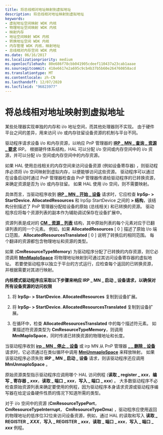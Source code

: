 ```yaml
---
title: 将总线相对地址映射到虚拟地址
description: 将总线相对地址映射到虚拟地址
keywords:
- 虚拟地址空间映射 WDK 内核
- 物理地址空间映射 WDK 内核
- 映射内存
- 地址空间映射 WDK 内核
- 转换地址空间 WDK 内核
- 内存管理 WDK 内核，映射地址
- 总线相对内存空间 WDK 内核
ms.date: 06/16/2017
ms.localizationpriority: medium
ms.openlocfilehash: 80e686f78cbb041905cdeef110437a23cab1aaae
ms.sourcegitcommit: 418e6617e2a695c9cb4b37b5b60e264760858acd
ms.translationtype: MT
ms.contentlocale: zh-CN
ms.lasthandoff: 12/07/2020
ms.locfileid: "96823977"
---
```

# <a name="mapping-bus-relative-addresses-to-virtual-addresses"></a>将总线相对地址映射到虚拟地址





某些处理器实现单独的内存和 i/o 地址空间，而其他处理器则不实现。 由于硬件平台之间的差异，用来访问 i/o 或内存驻留设备资源的机制与平台不同。

驱动程序请求设备 i/o 和内存资源，以响应 PnP 管理器的 [**IRP \_ MN \_ 查询 \_ 资源 \_ 要求**](./irp-mn-query-resource-requirements.md) IRP。 根据硬件体系结构，HAL 可以分配 i/o 空间或内存空间中的 i/o 资源，并可以分配 i/o 空间或内存空间中的内存资源。

如果 HAL 使用总线相关的内存空间来访问设备资源 (例如设备寄存器) ，则驱动程序必须将 i/o 空间映射到虚拟内存，以便能够访问这些资源。 驱动程序可以通过在设备启动时通过 PnP 管理器检查由 PnP 管理器传递给驱动程序的已转换资源，来确定资源是否为 i/o 或内存驻留。 如果 HAL 使用 i/o 空间，则不需要映射。

具体而言，当驱动程序收到 [**IRP \_ MN \_ 开始 \_ 设备**](./irp-mn-start-device.md) 请求时，它应检查 **IrpSp- &gt; StartDevice. AllocatedResources** 和 IrpSp StartDevice 之间的 **&gt; 结构**，该结构分别描述了 PnP 管理器分配给设备的原始 (总线相关) 和已转换的资源。 驱动程序应将每个资源列表的副本作为辅助调试保存在设备扩展中。

资源列表是成对的 [**CM \_ 资源 \_ 列表**](/windows-hardware/drivers/ddi/wdm/ns-wdm-_cm_resource_list) 结构，其中原始列表的每个元素对应于已翻译列表的同一个元素。 例如，如果 **AllocatedResources** \[ 0 \] 描述了原始 I/o 端口范围， **AllocatedResourcesTranslated** \[ 0 \] 说明了转换后的相同范围。 每个翻译的资源都包含物理地址和资源的类型。

如果 (**CmResourceTypeMemory**) 为驱动程序分配了已转换的内存资源，则它必须调用 [**MmMapIoSpace**](/windows-hardware/drivers/ddi/wdm/nf-wdm-mmmapiospace) 将物理地址映射到可通过其访问设备寄存器的虚拟地址。 若要使驱动程序以独立于平台的方式运行，应检查每个返回的已转换资源，并根据需要对其进行映射。

**内核模式驱动程序应采取以下步骤来响应 IRP \_ MN \_ 启动 \_ 设备请求，以确保对所有设备资源的访问权限**

1.  将 **IrpSp- &gt; StartDevice. AllocatedResources** 复制到设备扩展。

2.  将 **IrpSp- &gt; StartDevice. AllocatedResourcesTranslated** 复制到设备扩展。

3.  在循环中，检查 **AllocatedResourcesTranslated** 中的每个描述符元素。 如果描述符资源类型为 **CmResourceTypeMemory**，则调用 **MmMapIoSpace**，同时传递已转换资源的物理地址和长度。

当驱动程序收到 [**irp \_ MN \_ 停止 \_ 设备**](./irp-mn-stop-device.md) 或 irp MN 从 PnP 管理器 [**\_ \_ 删除 \_ 设备**](./irp-mn-remove-device.md) 请求时，它必须通过在类似循环中调用 [**MmUnmapIoSpace**](/windows-hardware/drivers/ddi/wdm/nf-wdm-mmunmapiospace) 来释放映射。 如果该驱动程序必须失败 **IRP \_ MN \_ 启动 \_ 设备** 请求，则该驱动程序还应调用 **MmUnmapIoSpace** 。

原始资源类型指示驱动程序应调用哪个 HAL 访问例程 (**读取 \_ register \_ _xxx_**，**编写 \_ 寄存器 \_ _xxx_**，**读取 \_ 端口 \_ _xxx_**，**写入 \_ 端口 \_ _xxx_**) 。 大多数驱动程序不必检查原始资源列表来确定要使用的例程，因为驱动程序本身请求资源或驱动程序编写器在给定设备硬件性质的情况下知道所需的类型。

 对于 i/o 空间中的资源 (**CmResourceTypePort**， **CmResourceTypeInterrupt**， **CmResourceTypeDma**) ，驱动程序应使用返回的物理地址的低序位32位来访问设备资源，例如，通过 HAL 的读取和写入 **读取 \_ REGISTER \_ _XXX_**，**写入 \_ REGISTER \_ _xxx_**，**读取 \_ 端口 \_ _xxx_**，**写入 \_ 端口 \_ _xxx_** 例程。
 
 

